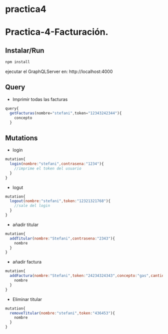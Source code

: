 # practica4
# Practica-4-Facturación.
## Instalar/Run

```js
npm install
```

ejecutar el GraphQLServer en: http://localhost:4000



## Query

- Imprimir todas las facturas

```js
query{
  getFacturas(nombre="stefani",token="12343242344"){
    concepto
  }
```


## Mutations

- login

```js
mutation{
  login(nombre:"stefani",contrasena:"1234"){
    //imprime el token del usuario
  }
}
```

- logut

```js
mutation{
  logout(nombre:"stefani",token:"12321321768"){
    //sale del login
  }
}
```

- añadir titular

```js
mutation{
  addTitular(nombre:"Stefani",contrasena:"2343"){
    nombre
  }
}
```
- añadir factura

```js
mutation{
  addFactura(nombre:"Stefani",token:"24234324343",concepto:"gas",cantidad:32.50){
    nombre
  }
}
```


- Eliminar titular

```js
mutation{
  removeTitular(nombre:"stefani",token:"436453"){
    nombre
  }
}
```
